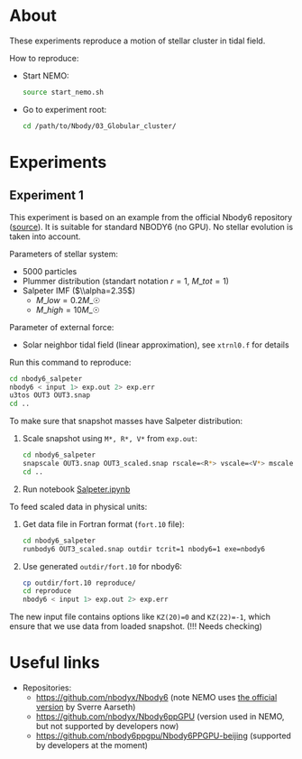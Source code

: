 # About

These experiments reproduce a motion of stellar cluster in tidal field.

How to reproduce:

- Start NEMO:

  ```bash
  source start_nemo.sh
  ```

- Go to experiment root:

  ```bash
  cd /path/to/Nbody/03_Globular_cluster/
  ```

# Experiments

## Experiment 1

This experiment is based on an example from the official Nbody6 repository ([source](https://github.com/nbodyx/Nbody6/blob/master/Docs/input)). It is suitable for standard NBODY6 (no GPU). No stellar evolution is taken into account.

Parameters of stellar system:

- 5000 particles
- Plummer distribution (standart notation $r=1$, $M\_{tot}=1$)
- Salpeter IMF ($\\alpha=2.35$)
  - $M\_{low} = 0.2 M\_{☉}$
  - $M\_{high} = 10 M\_{☉}$

Parameter of external force:

- Solar neighbor tidal field (linear approximation), see `xtrnl0.f` for details

Run this command to reproduce:

```bash
cd nbody6_salpeter
nbody6 < input 1> exp.out 2> exp.err
u3tos OUT3 OUT3.snap
cd ..
```

To make sure that snapshot masses have Salpeter distribution:

1. Scale snapshot using `M*, R*, V*` from `exp.out`:

   ```bash
   cd nbody6_salpeter
   snapscale OUT3.snap OUT3_scaled.snap rscale=<R*> vscale=<V*> mscale=<M*>
   cd ..
   ```

1. Run notebook [Salpeter.ipynb](Salpeter.ipynb)

To feed scaled data in physical units:

1. Get data file in Fortran format (`fort.10` file):

   ```bash
   cd nbody6_salpeter
   runbody6 OUT3_scaled.snap outdir tcrit=1 nbody6=1 exe=nbody6
   ```

1. Use generated `outdir/fort.10` for nbody6:

   ```bash
   cp outdir/fort.10 reproduce/
   cd reproduce
   nbody6 < input 1> exp.out 2> exp.err
   ```

The new input file contains options like `KZ(20)=0` and `KZ(22)=-1`, which ensure that we use data from loaded snapshot. (!!! Needs checking)

<!-- - Bulge (~1 kpc, $10^{10} M\_{☉}$, spherical potentail such as Hernquist or Plummer). Represents the dense central region of the galaxy.

- Disk (radial ~3 kpc, vertical ~300 pc, $5\times 10^{10} M\_{☉}$, flattented potential such as Miyamoto–Nagai potential)

- Halo (virial radius ~200 kpc, $10^{12} M\_{☉}$, logarithmic or Navarro–Frenk–White (NFW) profiles). This component dominates at large radii and is critical for explaining the flat rotation curve of the Milky Way.
 -->

# Useful links

- Repositories:
  - https://github.com/nbodyx/Nbody6 (note NEMO uses [the official version](ftp://ftp.ast.cam.ac.uk/pub/sverre/nbody6/nbody6.tar.gz) by Sverre Aarseth)
  - https://github.com/nbodyx/Nbody6ppGPU (version used in NEMO, but not supported by developers now)
  - https://github.com/nbody6ppgpu/Nbody6PPGPU-beijing (supported by developers at the moment)
